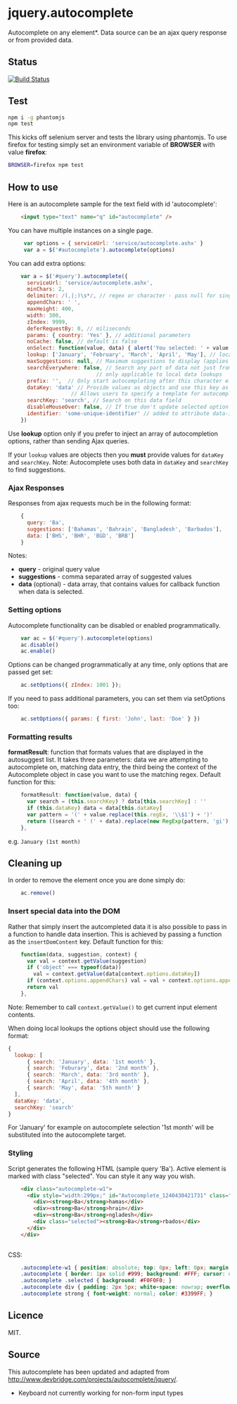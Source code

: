 jquery.autocomplete
===================

Autocomplete on any element*. Data source can be an ajax query response or from provided data. 

## Status

[![Build Status](https://travis-ci.org/lloydwatkin/jquery.autocomplete.svg)](https://travis-ci.org/lloydwatkin/jquery.autocomplete)

## Test

```bash
npm i -g phantomjs
npm test
```

This kicks off selenium server and tests the library using phantomjs. To use firefox for testing simply set an environment variable of __BROWSER__ with value **firefox**:

```bash
BROWSER=firefox npm test
```

## How to use

Here is an autocomplete sample for the text field with id 'autocomplete':

```html
    <input type="text" name="q" id="autocomplete" />
```

You can have multiple instances on a single page.

```javascript
     var options = { serviceUrl: 'service/autocomplete.ashx' }
     var a = $('#autocomplete').autocomplete(options)
```

You can add extra options:

```javascript
    var a = $('#query').autocomplete({
      serviceUrl: 'service/autocomplete.ashx',
      minChars: 2,
      delimiter: /(,|;)\s*/, // regex or character - pass null for single word autocomplete
      appendChars: ' ',
      maxHeight: 400,
      width: 300, 
      zIndex: 9999,
      deferRequestBy: 0, // miliseconds
      params: { country: 'Yes' }, // additional parameters
      noCache: false, // default is false
      onSelect: function(value, data) { alert('You selected: ' + value + ', ' + data) },
      lookup: ['January', 'February', 'March', 'April', 'May'], // local lookup values
      maxSuggestions: null, // Maximum suggestions to display (applies to local results only)
      searchEverywhere: false, // Search any part of data not just from beginning
                            // only applicable to local data lookups
      prefix: '',  // Only start autocompleting after this character e.g. '@' or '+'
      dataKey: 'data' // Provide values as objects and use this key as the inserted data.
                    // Allows users to specify a template for autocomplete suggestions
      searchKey: 'search', // Search on this data field
      disableMouseOver: false, // If true don't update selected option on mouseover
      identifier: 'some-unique-identifier' // added to attribute data-identifier of the autocomplete div
    })
```
  
Use **lookup** option only if you prefer to inject an array of autocompletion options, rather than sending Ajax queries.

If your `lookup` values are objects then you <strong>must</strong> provide values for `dataKey` and `searchKey`. 
Note: Autocomplete uses both data in `dataKey` and `searchKey` to find suggestions.

### Ajax Responses

Responses from ajax requests much be in the following format:

```javascript
    {
      query: 'Ba',
      suggestions: ['Bahamas', 'Bahrain', 'Bangladesh', 'Barbados'],
      data: ['BHS', 'BHR', 'BGD', 'BRB']
    }
```

Notes:

* __query__ - original query value
* __suggestions__ - comma separated array of suggested values
* __data__ (optional) - data array, that contains values for callback function when data is selected.

### Setting options

Autocomplete functionality can be disabled or enabled programmatically.

```javascript
    var ac = $('#query').autocomplete(options)
    ac.disable()
    ac.enable()
```
  
Options can be changed programmatically at any time, only options that are passed get set:

```javascript
    ac.setOptions({ zIndex: 1001 });
```

If you need to pass additional parameters, you can set them via setOptions too:

```javascript
    ac.setOptions({ params: { first: 'John', last: 'Doe' } })
```

### Formatting results

**formatResult**: function that formats values that are displayed in the autosuggest list. It takes three parameters: data we are attempting to autocomplete on, matching data entry, the third being the context of the Autocomplete object in case you want to use the matching regex. Default function for this:

```javascript
    formatResult: function(value, data) {
      var search = (this.searchKey) ? data[this.searchKey] : ''
      if (this.dataKey) data = data[this.dataKey]
      var pattern = '(' + value.replace(this.regEx, '\\$1') + ')'
      return ((search + ' (' + data).replace(new RegExp(pattern, 'gi'), '<strong>$1<\/strong>') + ')')
    },
```

e.g. ```January (1st month)```

## Cleaning up

In order to remove the element once you are done simply do:

```javascript
    ac.remove()
```

### Insert special data into the DOM

Rather that simply insert the autcompleted data it is also possible to pass in a function to handle data insertion. 
This is achieved by passing a function as the `insertDomContent` key. Default function for this:

```javascript
    function(data, suggestion, context) {
      var val = context.getValue(suggestion)
      if ('object' === typeof(data))
        val = context.getValue(data[context.options.dataKey])
      if (context.options.appendChars) val = val + context.options.appendChars
      return val
    },
```

Note: Remember to call `context.getValue()` to get current input element contents.

When doing local lookups the options object should use the following format:

```javascript
{
  lookup: [
      { search: 'January', data: '1st month' },
      { search: 'Feburary', data: '2nd month' },
      { search: 'March', data: '3rd month' },
      { search: 'April', data: '4th month' },
      { search: 'May', data: '5th month' }
  ], 
  dataKey: 'data',
  searchKey: 'search'
}
```

For 'January' for example on autocomplete selection '1st month' will be substituted into the autocomplete target.

### Styling

Script generates the following HTML (sample query 'Ba'). Active element is marked with class "selected". You can style it any way you wish.

```html
    <div class="autocomplete-w1">
      <div style="width:299px;" id="Autocomplete_1240430421731" class="autocomplete">
        <div><strong>Ba</strong>hamas</div>
        <div><strong>Ba</strong>hrain</div>
        <div><strong>Ba</strong>ngladesh</div>
        <div class="selected"><strong>Ba</strong>rbados</div>
      </div>
    </div>
  
```

CSS: 

```css
    .autocomplete-w1 { position: absolute; top: 0px; left: 0px; margin: 6px 0 0 6px; }
    .autocomplete { border: 1px solid #999; background: #FFF; cursor: default; text-align: left; max-height: 350px; overflow: auto; margin: -6px 6px 6px -6px; }
    .autocomplete .selected { background: #F0F0F0; }
    .autocomplete div { padding: 2px 5px; white-space: nowrap; overflow: hidden; }
    .autocomplete strong { font-weight: normal; color: #3399FF; }
```

## Licence 

MIT.

## Source
  
This autocomplete has been updated and adapted from http://www.devbridge.com/projects/autocomplete/jquery/.

* Keyboard not currently working for non-form input types
